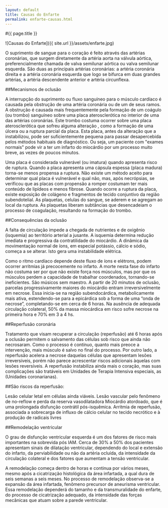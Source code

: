 ```yaml
---
layout: default
title: Causas do Enfarte
permalink: enfarte-causas.html
---
```


#{{ page.title }}

![Causas do Enfarte]({{ site.url }}/assets/enfarte.jpg)

O suprimento de sangue para o coração é feito através das artérias coronárias, que surgem diretamente da artéria aorta na válvula aórtica, preferencialmente chamada de valva semilunar aórtica ou valva semilunar esquerda. São duas as principais artérias coronárias: a artéria coronária direita e a artéria coronária esquerda que logo se bifurca em duas grandes artérias, a artéria descendente anterior e artéria circunflexa.

##Mecanismos de oclusão

A interrupção do suprimento ou fluxo sanguíneo para o músculo cardíaco é causada pela obstrução de uma artéria coronária ou de um de seus ramos. A obstrução é causada mais frequentemente pela formação de um coágulo (ou trombo) sanguíneo sobre uma placa aterosclerótica no interior de uma das artérias coronárias. Este trombo costuma ocorrer sobre uma placa aterosclerótica que sofreu alguma alteração , como a formação de uma úlcera ou a ruptura parcial da placa. Esta placa, antes da alteração que a instabilizou, pode ser suficientemente pequena para passar desapercebida pelos métodos habituais de diagnóstico. Ou seja, um paciente com "exames normais" pode vir a ter um infarto do miocárdio por um processo muito breve, as vezes de poucos minutos.

Uma placa é considerada vulnerável (ou imatura) quando apresenta risco de ruptura. Quando a placa apresenta uma cápsula espessa (placa madura) torna-se menos propensa a ruptura. Não existe um método aceito para determinar qual placa é vulnerável e qual não, mas, após necrópsias, se verificou que as placas com propensão a romper costumam ter mais conteúdo de lipídeos e menos fibrose.
Quando ocorre a ruptura da placa, existe exposição de colágeno e fragmentos de tecido conjuntivo da região subendotelial. As plaquetas, celulas do sangue, se aderem e se agregam ao local da ruptura. As plaquetas liberam subtâncias que desencadeiam o processo de coagulação, resultando na formação do trombo.

##Consequências da oclusão

A falta de circulação impede a chegada de nutrientes e de oxigênio (isquemia) ao território arterial a jusante. A isquemia determina redução imediata e progressiva da contratilidade do miocárdio. A dinâmica da movimentação normal de íons, em especial potássio, cálcio e sódio, começa a se alterar. Isto gera uma instabilidade elétrica.

Como o ritmo cardíaco depende deste fluxo de íons e elétrons, podem ocorrer arritmias já precocemente no infarto. A morte nesta fase do infarto não costuma ser por que não existe força nos músculos, mas por que os músculos perdem a capacidade de trabalhar coordenados, tornando-se ineficientes. São músicos sem maestro.
A partir de 20 minutos de oclusão, parcelas progressivamente maiores do miocárdio entram irreversivelmente em necrose. Essa inicia-se na região subendocárdica, metabolicamente mais ativa, estendendo-se para a epicárdica sob a forma de uma “onda de necrose”, completando-se em cerca de 6 horas.
Na ausência de adequada circulação colateral, 50% da massa miocárdica em risco sofre necrose na primeira hora e 70% em 3 a 4 hs.

##Reperfusão coronária

Tratamento que visam recuperar a circulação (reperfusão) até 6 horas após a oclusão permitem o salvamento das células sob risco que ainda não necrosaram. Como o processo é contínuo, quanto mais preoce a intervenção, mais músculo é salvo no final do processo. Por outro lado, a reperfusão acelera a necrose daquelas células que apresentam lesões irreversíveis, porém não parece acrescentar riscos adicionais àquelas com lesões reversíveis. A reperfusão instabiliza ainda mais o coração, mas suas complicações são tratáveis em Unidades de Terapia Intensiva especiais, as (Unidades coronarianas).

##São riscos da reperfusão: 

Lesão celular letal em células ainda viáveis.
Lesão vascular pelo fenômeno de no-reflow e perda da reserva vasodilatadora
Miocárdio atordoado, que é uma prolongada disfunção contrátil pós-isquêmica.
Arritmia de reperfusão, associada a sobrecarga de influxo de cálcio celular no tecido necrótico e à produção de radicais livres

##Remodelação ventricular

O grau de disfunção ventricular esquerda é um dos fatores de risco mais importantes na sobrevida pós IAM. Cerca de 30% a 50% dos pacientes apresentam sinais de dilatação ventricular, dependendo do local e extensão do infarto, da perviabilidade ou não da artéria ocluída, da intensidade da circulação colateral e dos fatores que aumentam a tensão ventricular.

A remodelação começa dentro de horas e continua por vários meses, mesmo após a cicatrização histológica da área infartada, a qual dura de seis semanas a seis meses. No processo de remodelação observa-se a expansão da área infartada, fenômeno precursor de aneurisma ventricular. Essa remodelação dependerá do tamanho e da transmuralidade do enfarte, do processo de cicatrização adequado, da intensidade das forças mecânicas que atuam sobre a parede ventricular.
